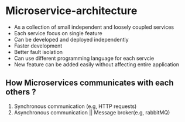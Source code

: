 # Microservice-architecture
- As a collection of small independent and loosely coupled services
- Each service focus on single feature
- Can be developed and deployed independently
- Faster development
- Better fault isolation
- Can use different programming language for each servcie
- New feature can be added easily without affecting entire application

## How Microservices communicates with each others ?
1. Synchronous communication (e.g, HTTP requests)
2. Asynchronous communication || Message broker(e.g, rabbitMQ)